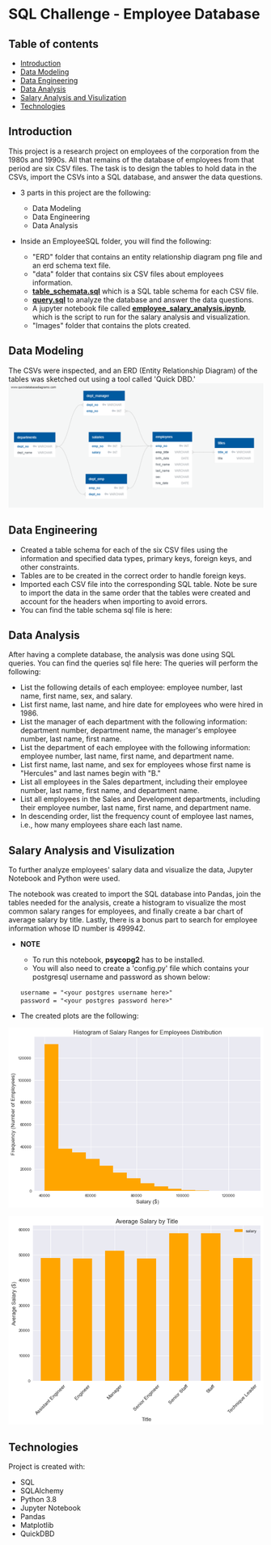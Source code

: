 # SQL Challenge - Employee Database

## Table of contents
  * [Introduction](#introduction)
  * [Data Modeling](#data-modeling)
  * [Data Engineering](#data-engineering)
  * [Data Analysis](#data-analysis)
  * [Salary Analysis and Visulization](#salary-analysis)
  * [Technologies](#technologies)

## <a name="introduction"></a> Introduction
This project is a research project on employees of the corporation from the 1980s and 1990s. All that remains of the database of employees from that period are six CSV files. The task is to design the tables to hold data in the CSVs, import the CSVs into a SQL database, and answer the data questions.

* 3 parts in this project are the following:
  * Data Modeling
  * Data Engineering
  * Data Analysis

* Inside an EmployeeSQL folder, you will find the following:
  * "ERD" folder that contains an entity relationship diagram png file and an erd schema text file. 
  * "data" folder that contains six CSV files about employees information.
  * [**table_schemata.sql**](./EmployeeSQL/table_schemata.sql) which is a SQL table schema for each CSV file. 
  * [**query.sql**](./EmployeeSQL/query.sql) to analyze the database and answer the data questions.
  * A jupyter notebook file called [**employee_salary_analysis.ipynb**](./EmployeeSQL/TEST/employee_salary_analysis.ipynb), which is the script to run for the salary analysis and visualization.
  * "Images" folder that contains the plots created.
  
## <a name="data-modeling"></a> Data Modeling
The CSVs were inspected, and an ERD (Entity Relationship Diagram) of the tables was sketched out using a tool called 'Quick DBD.'
![erd](./EmployeeSQL/ERD/erd.png) </br>


## <a name="data-engineering"></a> Data Engineering
* Created a table schema for each of the six CSV files using the information and specified data types, primary keys, foreign keys, and other constraints.
* Tables are to be created in the correct order to handle foreign keys.
* Imported each CSV file into the corresponding SQL table. Note be sure to import the data in the same order that the tables were created and account for the headers when importing to avoid errors.
* You can find the table schema sql file is here:

## <a name="data-analysis"></a> Data Analysis
After having a complete database, the analysis was done using SQL queries. You can find the queries sql file here:
The queries will perform the following:
* List the following details of each employee: employee number, last name, first name, sex, and salary.
* List first name, last name, and hire date for employees who were hired in 1986.
* List the manager of each department with the following information: department number, department name, the manager's employee number, last name, first name.
* List the department of each employee with the following information: employee number, last name, first name, and department name.
* List first name, last name, and sex for employees whose first name is "Hercules" and last names begin with "B."
* List all employees in the Sales department, including their employee number, last name, first name, and department name.
* List all employees in the Sales and Development departments, including their employee number, last name, first name, and department name.
* In descending order, list the frequency count of employee last names, i.e., how many employees share each last name.

## <a name="salary-analysis"></a> Salary Analysis and Visulization
To further analyze employees' salary data and visualize the data, Jupyter Notebook and Python were used.

The notebook was created to import the SQL database into Pandas, join the tables needed for the analysis, create a histogram to visualize the most common salary ranges for employees, and finally create a bar chart of average salary by title. Lastly, there is a bonus part to search for employee information whose ID number is 499942.

* **NOTE** 
  * To run this notebook, **psycopg2** has to be installed.
  * You will also need to create a 'config.py' file which contains your postgresql username and password as shown below: 
  ```
  username = "<your postgres username here>"
  password = "<your postgres password here>"
  ```


* The created plots are the following:

![histogram](./EmployeeSQL/Images/histogram_of_salary_ranges_for_employees_distribution.png) </br>

![bar](./EmployeeSQL/Images/average_salary_by_title.png) </br>


## <a name="technologies"></a> Technologies
Project is created with:
* SQL
* SQLAlchemy 
* Python 3.8
* Jupyter Notebook
* Pandas
* Matplotlib
* QuickDBD
